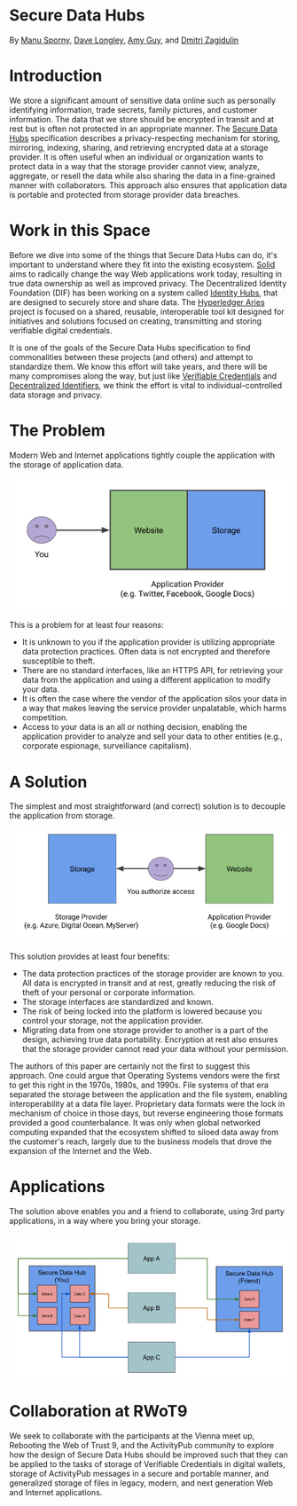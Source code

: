 # Secure Data Hubs

By [Manu Sporny](https://www.linkedin.com/in/manusporny/),
   [Dave Longley](https://github.com/dlongley),
   [Amy Guy](https://rhiaro.co.uk/), and
   [Dmitri Zagidulin](https://www.linkedin.com/in/dzagidulin)

# Introduction

We store a significant amount of sensitive data online such as personally
identifying information, trade secrets, family pictures, and customer
information. The data that we store should be encrypted in transit and at
rest but is often not protected in an appropriate manner. The
[Secure Data Hubs](https://msporny.github.io/data-hubs/) specification
describes a privacy-respecting mechanism for storing, mirroring, indexing,
sharing, and retrieving encrypted data at a storage provider. It is often
useful when an individual or organization wants to protect data in a way that
the storage provider cannot view, analyze, aggregate, or resell the data while
also sharing the data in a fine-grained manner with collaborators. This
approach also ensures that application data is portable and protected from
storage provider data breaches.

# Work in this Space

Before we dive into some of the things that Secure Data Hubs can do, it's
important to understand where they fit into the existing ecosystem.
[Solid](https://solid.mit.edu/) aims to radically change the way Web
applications work today, resulting in true data ownership as well as
improved privacy. The Decentralized Identity Foundation (DIF) has been working
on a system called
[Identity Hubs](https://github.com/decentralized-identity/identity-hub/blob/master/explainer.md),
that are designed to securely store and share data. The
[Hyperledger Aries](https://www.hyperledger.org/projects/aries)
project is focused on a shared, reusable, interoperable tool kit designed for
initiatives and solutions focused on creating, transmitting and storing
verifiable digital credentials.

It is one of the goals of the Secure Data Hubs specification to find
commonalities between these projects (and others) and attempt to standardize
them. We know this effort will take years, and there will be many
compromises along the way, but just like
[Verifiable Credentials](https://w3c.github.io/vc-data-model/)
and
[Decentralized Identifiers](https://w3c-ccg.github.io/did-spec/), we think
the effort is vital to individual-controlled data storage and privacy.

# The Problem

Modern Web and Internet applications tightly couple the application with the
storage of application data.

![](media/sdh-legacy.png)

This is a problem for at least four reasons:

 * It is unknown to you if the application provider is utilizing appropriate
   data protection practices. Often data is not encrypted and therefore
   susceptible to theft.
 * There are no standard interfaces, like an HTTPS API, for retrieving your
   data from the application and using a different application to modify
   your data.
 * It is often the case where the vendor of the application silos your
   data in a way that makes leaving the service provider unpalatable, which
   harms competition.
 * Access to your data is an all or nothing decision, enabling the
   application provider to analyze and sell your data to other entities
   (e.g., corporate espionage, surveillance capitalism).

# A Solution

The simplest and most straightforward (and correct) solution is to decouple
the application from storage.

![](media/sdh-architecture.png)

This solution provides at least four benefits:

 * The data protection practices of the storage provider are known to you.
   All data is encrypted in transit and at rest, greatly reducing the
   risk of theft of your personal or corporate information.
 * The storage interfaces are standardized and known.
 * The risk of being locked into the platform is lowered because you
   control your storage, not the application provider.
 * Migrating data from one storage provider to another is a part of the
   design, achieving true data portability. Encryption at rest also ensures
   that the storage provider cannot read your data without your permission.

The authors of this paper are certainly not the first to suggest this approach.
One could argue that Operating Systems vendors were the first to get this right
in the 1970s, 1980s, and 1990s. File systems of that era separated the storage
between the application and the file system, enabling interoperability at a
data file layer. Proprietary data formats were the lock in mechanism of
choice in those days, but reverse engineering those formats provided a good
counterbalance. It was only when global networked computing expanded that
the ecosystem shifted to siloed data away from the customer's reach, largely
due to the business models that drove the expansion of the Internet and the Web.

# Applications

The solution above enables you and a friend to collaborate, using 3rd party
applications, in a way where you bring your storage.

![](media/sdh-example.png)

# Collaboration at RWoT9

We seek to collaborate with the participants at the Vienna meet up, Rebooting
the Web of Trust 9, and the ActivityPub community to explore how the
design of Secure Data Hubs should be improved such that they can be applied to
the tasks of storage of Verifiable Credentials in digital wallets, storage of
ActivityPub messages in a secure and portable manner, and generalized storage
of files in legacy, modern, and next generation Web and Internet applications.
